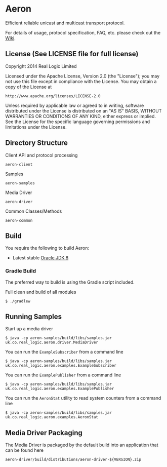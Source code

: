 Aeron
=====

Efficient reliable unicast and multicast transport protocol.

For details of usage, protocol specification, FAQ, etc. please check out the
[Wiki](https://github.com/real-logic/Aeron/wiki).

License (See LICENSE file for full license)
-------------------------------------------
Copyright 2014 Real Logic Limited

Licensed under the Apache License, Version 2.0 (the "License");
you may not use this file except in compliance with the License.
You may obtain a copy of the License at

    http://www.apache.org/licenses/LICENSE-2.0

Unless required by applicable law or agreed to in writing, software
distributed under the License is distributed on an "AS IS" BASIS,
WITHOUT WARRANTIES OR CONDITIONS OF ANY KIND, either express or implied.
See the License for the specific language governing permissions and
limitations under the License.

Directory Structure
-------------------

Client API and protocol processing

    aeron-client

Samples

    aeron-samples

Media Driver

    aeron-driver

Common Classes/Methods

    aeron-common

Build
-----

You require the following to build Aeron:

* Latest stable [Oracle JDK 8](http://www.oracle.com/technetwork/java/)

### Gradle Build

The preferred way to build is using the Gradle script included.

Full clean and build of all modules

    $ ./gradlew

Running Samples
---------------

Start up a media driver

    $ java -cp aeron-samples/build/libs/samples.jar uk.co.real_logic.aeron.driver.MediaDriver

You can run the `ExampleSubscriber` from a command line

    $ java -cp aeron-samples/build/libs/samples.jar uk.co.real_logic.aeron.examples.ExampleSubscriber
    
You can run the `ExamplePublisher` from a command line

    $ java -cp aeron-samples/build/libs/samples.jar uk.co.real_logic.aeron.examples.ExamplePublisher

You can run the `AeronStat` utility to read system counters from a command line
    
    $ java -cp aeron-samples/build/libs/samples.jar uk.co.real_logic.aeron.examples.AeronStat


Media Driver Packaging
----------------------

The Media Driver is packaged by the default build into an application that can be found here

    aeron-driver/build/distributions/aeron-driver-${VERSION}.zip

